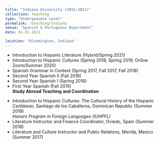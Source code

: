 ```yaml
---
title: "Indiana University (2015-2021)"
collection: teaching
type: "Undergaduate Level"
permalink: /teaching/Indiana
venue: "Spanish & Portuguese Department"
date: 01-01-2021

location: "Bloomington, Indiana"
---
```


* Introduction to Hispanic Literature (Hybrid/Spring 2021)
* Introduction to Hispanic Cultures (Spring 2018, Spring 2019, Online Zoom/Summer 2020)
* Spanish Grammar in Context (Spring 2017, Fall 2017, Fall 2018)
* Second Year Spanish II (Fall 2016)
* Second Year Spanish I (Spring 2016)
* First Year Spanish (Fall 2015)     
**Study Abroad Teaching and Coordination**   
- Introduction to Hispanic Cultures: The Cultural History of the Hispanic Caribbean, Santiago de los Caballeros, Dominican Republic (Summer 2019)  
_Honors Program in Foreign Languages (IUHPFL)_
- Literature Instructor and Finance Coordinator, Oviedo, Spain (Summer 2018)
- Literature and Culture Instructor and Public Relations, Merida, Mexico (Summer 2017)

